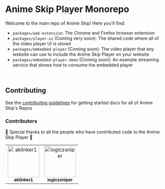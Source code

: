 # Anime Skip Player Monorepo

Welcome to the main repo of Anime Skip! Here you'll find:

- `packages/web-extension`: The Chrome and Firefox browser extension
- `packages/player-ui` (Coming very soon): The shared code where all of the video player UI is stored
- `packages/embedded-player` (Coming soon): The video player that any website can use to include the Anime Skip Player on your website
- `packages/embedded-player-demo` (Coming soon): An example streaming service that shows how to consume the embedded player

<br/>

## Contributing

See the [contributing guidelines](https://github.com/anime-skip/docs/wiki) for getting started docs for all of Anime Skip's Repos

### Contributors

:tada: Special thanks to all the people who have contributed code to the Anime Skip Player :tada:

<!-- readme: contributors -start -->
<table>
<tr>
    <td align="center">
        <a href="https://github.com/aklinker1">
            <img src="https://avatars.githubusercontent.com/u/10101283?v=4" width="100;" alt="aklinker1"/>
            <br />
            <sub><b>aklinker1</b></sub>
        </a>
    </td>
    <td align="center">
        <a href="https://github.com/logiczsniper">
            <img src="https://avatars.githubusercontent.com/u/31292294?v=4" width="100;" alt="logiczsniper"/>
            <br />
            <sub><b>logiczsniper</b></sub>
        </a>
    </td></tr>
</table>
<!-- readme: contributors -end -->

